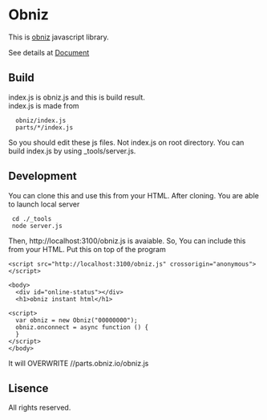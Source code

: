 # Obniz

This is [obniz](https://obniz.io/) javascript library.

See details at [Document](https://obniz.io/doc)

## Build
index.js is obniz.js and this is build result.  
index.js is made from  
```
  obniz/index.js  
  parts/*/index.js  
```
So you should edit these js files. Not index.js on root directory.
You can build index.js by using _tools/server.js.

## Development
You can clone this and use this from your HTML.
After cloning. You are able to launch local server

```
 cd ./_tools
 node server.js
```
Then, http://localhost:3100/obniz.js is avaiable.
So, You can include this from your HTML.
Put this on top of the program
```
<script src="http://localhost:3100/obniz.js" crossorigin="anonymous"></script>

<body>
  <div id="online-status"></div>
  <h1>obniz instant html</h1>

<script>
  var obniz = new Obniz("00000000");
  obniz.onconnect = async function () {
  }
</script>
</body>
```
It will OVERWRITE //parts.obniz.io/obniz.js

## Lisence

All rights reserved.
